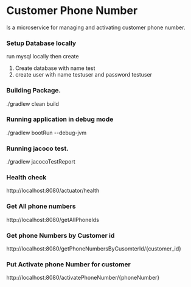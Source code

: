 # Customer Phone Number
Is a microservice for managing and activating customer phone number.

### Setup Database locally
run mysql locally then create
1. Create database with name test
2. create user with name testuser and password testuser

### Building Package.
./gradlew clean build

### Running application in debug mode
./gradlew bootRun --debug-jvm

### Running jacoco test.
./gradlew jacocoTestReport

### Health check
http://localhost:8080/actuator/health

### Get All phone numbers
http://localhost:8080/getAllPhoneIds   

### Get phone Numbers by Customer id
http://localhost:8080/getPhoneNumbersByCusomterId/{customer_id} 

### Put Activate phone Number for customer 
http://localhost:8080/activatePhoneNumber/{phoneNumber} 